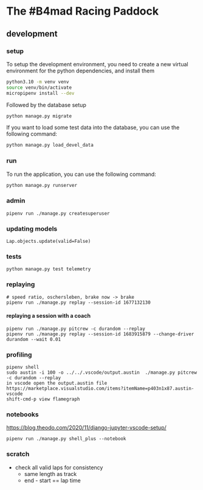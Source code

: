 # The #B4mad Racing Paddock

## development

### setup

To setup the development environment, you need to create a new virtual environment for the python dependencies, and install them

```bash
python3.10 -m venv venv
source venv/bin/activate
micropipenv install --dev
```

Followed by the database setup

```bash
python manage.py migrate
```

If you want to load some test data into the database, you can use the following command:

```bash
python manage.py load_devel_data
```

### run

To run the application, you can use the following command:

```bash
python manage.py runserver
```

### admin

```shell
pipenv run ./manage.py createsuperuser
```

### updating models

```shell
Lap.objects.update(valid=False)
```

### tests

```shell
python manage.py test telemetry
```

### replaying

```shell
# speed ratio, oschersleben, brake now -> brake
pipenv run ./manage.py replay --session-id 1677132130
```

#### replaying a session with a coach

```shell
pipenv run ./manage.py pitcrew -c durandom --replay
pipenv run ./manage.py replay --session-id 1683915879 --change-driver durandom --wait 0.01
```

### profiling

```shell
pipenv shell
sudo austin -i 100 -o ../../.vscode/output.austin  ./manage.py pitcrew -c durandom --replay
in vscode open the output.austin file
https://marketplace.visualstudio.com/items?itemName=p403n1x87.austin-vscode
shift-cmd-p view flamegraph
```

### notebooks

<https://blog.theodo.com/2020/11/django-jupyter-vscode-setup/>

```shell
pipenv run ./manage.py shell_plus --notebook
```

### scratch

* check all valid laps for consistency
  * same length as track
  * end - start == lap time
